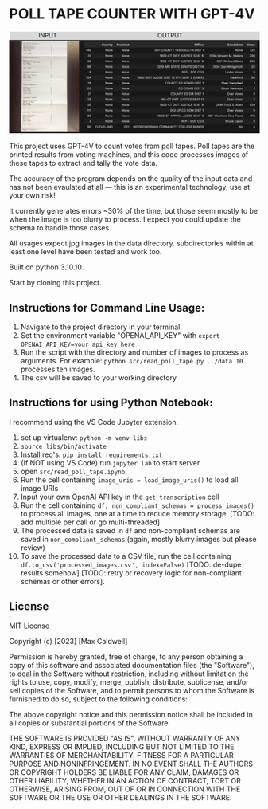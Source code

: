 # POLL TAPE COUNTER WITH GPT-4V

![Input a poll tape, get out a csv](input-output.png)


This project uses GPT-4V to count votes from poll tapes. Poll tapes are the printed results from voting machines, and this code processes images of these tapes to extract and tally the vote data.

The accuracy of the program depends on the quality of the input data and has not been evaulated at all — this is an experimental technology, use at your own risk!

It currently generates errors ~30% of the time, but those seem mostly to be when the image is too blurry to process. I expect you could update the schema to handle those cases.

All usages expect jpg images in the data directory. subdirectories within at least one level have been tested and work too.

Built on python 3.10.10.

Start by cloning this project.

## Instructions for Command Line Usage:
1. Navigate to the project directory in your terminal.
2. Set the environment variable "OPENAI_API_KEY" with `export OPENAI_API_KEY=your_api_key_here`
3. Run the script with the directory and number of images to process as arguments. For example: `python src/read_poll_tape.py ../data 10` processes ten images.
4. The csv will be saved to your working directory

## Instructions for using Python Notebook:
I recommend using the VS Code Jupyter extension.

1. set up virtualenv: `python -m venv libs`
2. `source libs/bin/activate`
3. Install req's: `pip install requirements.txt`
4. (If NOT using VS Code) run `jupyter lab` to start server
5. open `src/read_poll_tape.ipynb`
6. Run the cell containing `image_uris = load_image_uris()` to load all image URIs
7. Input your own OpenAI API key in the `get_transcription` cell
8. Run the cell containing `df, non_compliant_schemas = process_images()` to process all images, one at a time to reduce memory storage. [TODO: add multiple per call or go multi-threaded]
9. The processed data is saved in `df` and non-compliant schemas are saved in `non_compliant_schemas` (again, mostly blurry images but please review)
10. To save the processed data to a CSV file, run the cell containing `df.to_csv('processed_images.csv', index=False)` [TODO: de-dupe results somehow] [TODO: retry or recovery logic for non-compliant schemas or other errors].

## License

MIT License

Copyright (c) [2023] [Max Caldwell]

Permission is hereby granted, free of charge, to any person obtaining a copy
of this software and associated documentation files (the "Software"), to deal
in the Software without restriction, including without limitation the rights
to use, copy, modify, merge, publish, distribute, sublicense, and/or sell
copies of the Software, and to permit persons to whom the Software is
furnished to do so, subject to the following conditions:

The above copyright notice and this permission notice shall be included in all
copies or substantial portions of the Software.

THE SOFTWARE IS PROVIDED "AS IS", WITHOUT WARRANTY OF ANY KIND, EXPRESS OR
IMPLIED, INCLUDING BUT NOT LIMITED TO THE WARRANTIES OF MERCHANTABILITY,
FITNESS FOR A PARTICULAR PURPOSE AND NONINFRINGEMENT. IN NO EVENT SHALL THE
AUTHORS OR COPYRIGHT HOLDERS BE LIABLE FOR ANY CLAIM, DAMAGES OR OTHER
LIABILITY, WHETHER IN AN ACTION OF CONTRACT, TORT OR OTHERWISE, ARISING FROM,
OUT OF OR IN CONNECTION WITH THE SOFTWARE OR THE USE OR OTHER DEALINGS IN THE
SOFTWARE.